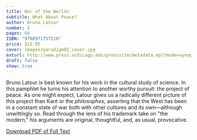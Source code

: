 ```yaml
---
title: War of the Worlds
subtitle: What About Peace?
author: Bruno Latour
number: 2
pages: 64
ISBN: "9780971757516"
price: $12.95
cover: images/paradigm02_cover.jpg
exturl: http://www.press.uchicago.edu/presssite/metadata.epl?mode=synopsis&bookkey=3642140
draft: false
show: true
---
```

Bruno Latour is best known for his work in the cultural study of science. In this pamphlet he turns his attention to another worthy pursuit: the project of peace. As one might expect, Latour gives us a radically different picture of this project than Kant or the *philosophes*, asserting that the West has been in a constant state of war both with other cultures and its own—although unwittingly so. Read through the lens of his trademark take on "the modern," his arguments are original, thoughtful, and, as usual, provocative.

[Download PDF of Full Text](/images/paradigm2.pdf)